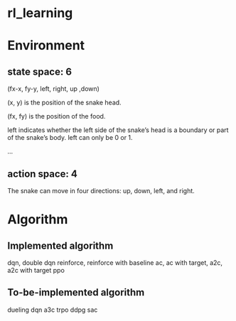 # rl_learning

# Environment
## state space: 6
(fx-x, fy-y, left, right, up ,down)

(x, y) is the position of the snake head. 

(fx, fy) is the position of the food.    

left indicates whether the left side of the snake’s head is a boundary or part of the snake’s body. left can only be 0 or 1. 

...

## action space: 4
The snake can move in four directions: up, down, left, and right.

# Algorithm
## Implemented algorithm
dqn, double dqn
reinforce, reinforce with baseline
ac, ac with target, a2c, a2c with target
ppo

## To-be-implemented algorithm
dueling dqn
a3c
trpo
ddpg
sac





